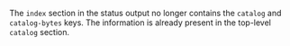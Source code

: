 The `index` section in the status output no longer contains the `catalog` and
`catalog-bytes` keys. The information is already present in the top-level
`catalog` section.
